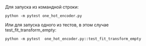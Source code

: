 
Для запуска из командной строки:
```
python -m pytest one_hot_encoder.py
```

Или для запуска одного из тестов, в этом случае test_fit_transform_empty:
```
python -m pytest  one_hot_encoder.py::test_fit_transform_empty

```
